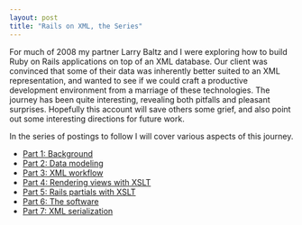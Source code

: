 ```yaml
---
layout: post
title: "Rails on XML, the Series"
---
```


For much of 2008 my partner Larry Baltz and I were exploring how to build Ruby on Rails applications on top of
an XML database. Our client was convinced that some of their data was inherently better suited to an XML representation, and wanted to see if we could craft a productive development environment from a marriage of these technologies. The journey has been quite interesting, revealing both pitfalls and pleasant surprises. Hopefully this account will save others some grief, and also point out
some interesting directions for future work.

In the series of postings to follow I will cover various aspects of this journey.

  * [Part 1: Background](/2009/01/03/rails-on-xml-part-1-background.html)
  * [Part 2: Data modeling](/2009/01/04/rails-on-xml-part-2-data-modeling.html)
  * [Part 3: XML workflow](/2009/01/06/rails-on-xml-part-3-xml-workflow.html)
  * [Part 4: Rendering views with XSLT](/2009/01/18/rails-on-xml-part-4-rendering-views-with-xslt.html)
  * [Part 5: Rails partials with XSLT](/2009/01/19/rails-on-xml-part-5-rails-partials-with-xslt.html)
  * [Part 6: The software](/2009/02/28/rails-on-xml-part-6-the-software.html)
  * [Part 7: XML serialization](/2009/03/01/rails-on-xml-part-7-xml-serialization.html)
